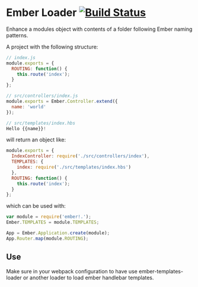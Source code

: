 # Ember Loader [![Build Status](https://travis-ci.org/mzgoddard/ember-loader.svg?branch=master)](https://travis-ci.org/mzgoddard/ember-loader)

Enhance a modules object with contents of a folder following Ember naming patterns.

A project with the following structure:

```javascript
// index.js
module.exports = {
  ROUTING: function() {
    this.route('index');
  }
};

// src/controllers/index.js
module.exports = Ember.Controller.extend({
  name: 'world'
});

// src/templates/index.hbs
Hello {{name}}!
```

will return an object like:

```javascript
module.exports = {
  IndexController: require('./src/controllers/index'),
  TEMPLATES: {
    index: require('./src/templates/index.hbs')
  },
  ROUTING: function() {
    this.route('index');
  }
};
```

which can be used with:

```javascript
var module = require('ember!.');
Ember.TEMPLATES = module.TEMPLATES;

App = Ember.Application.create(module);
App.Router.map(module.ROUTING);
```

## Use

Make sure in your webpack configuration to have use ember-templates-loader or another loader to load ember handlebar templates.
